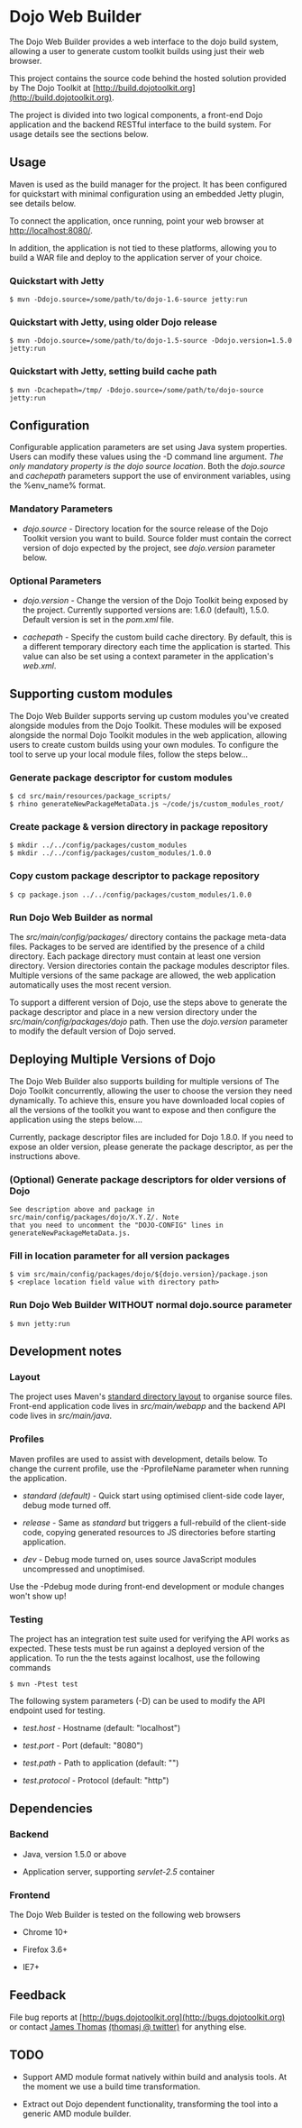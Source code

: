 Dojo Web Builder
================

The Dojo Web Builder provides a web interface to the dojo build system,
allowing a user to generate custom toolkit builds using just their web browser. 

This project contains the source code behind the hosted solution provided by
The Dojo Toolkit at [http://build.dojotoolkit.org](http://build.dojotoolkit.org).

The project is divided into two logical components, a front-end Dojo application
and the backend RESTful interface to the build system. For usage details see the 
sections below. 

Usage
-----

Maven is used as the build manager for the project. It has been configured for
quickstart with minimal configuration using an embedded Jetty plugin, see details below. 

To connect the application, once running, point your web browser 
at [http://localhost:8080/](http://localhost:8080/).

In addition, the application is not tied to these
platforms, allowing you to build a WAR file and deploy to the application
server of your choice. 

### Quickstart with Jetty
	$ mvn -Ddojo.source=/some/path/to/dojo-1.6-source jetty:run

### Quickstart with Jetty, using older Dojo release
	$ mvn -Ddojo.source=/some/path/to/dojo-1.5-source -Ddojo.version=1.5.0 jetty:run

### Quickstart with Jetty, setting build cache path 
    $ mvn -Dcachepath=/tmp/ -Ddojo.source=/some/path/to/dojo-source jetty:run

Configuration 
-----

Configurable application parameters are set using Java system properties. Users 
can modify these values using the -D command line argument. _The only mandatory 
property is the dojo source location_. Both the _dojo.source_ and _cachepath_ parameters
support the use of environment variables, using the %env\_name% format.

### Mandatory Parameters 

* _dojo.source_ - Directory location for the source release of the Dojo Toolkit
  version you want to build. Source folder must contain the correct version of dojo expected
  by the project, see _dojo.version_ parameter below.

### Optional Parameters 

* _dojo.version_ - Change the version of the Dojo Toolkit being exposed by the
project. Currently supported versions are: 1.6.0 (default), 1.5.0. Default version
is set in the _pom.xml_ file. 

* _cachepath_ - Specify the custom build cache directory. By default, this
is a different temporary directory each time the application is started. This 
value can also be set using a context parameter in the application's _web.xml_.

Supporting custom modules
----

The Dojo Web Builder supports serving up custom modules you've created alongside
modules from the Dojo Toolkit. These modules will be exposed alongside the normal
Dojo Toolkit modules in the web application, allowing users to create custom
builds using your own modules. To configure the tool to serve up your local module 
files, follow the steps below...

### Generate package descriptor for custom modules
    $ cd src/main/resources/package_scripts/
    $ rhino generateNewPackageMetaData.js ~/code/js/custom_modules_root/

### Create package & version directory in package repository
    $ mkdir ../../config/packages/custom_modules
    $ mkdir ../../config/packages/custom_modules/1.0.0

### Copy custom package descriptor to package repository 
    $ cp package.json ../../config/packages/custom_modules/1.0.0

### Run Dojo Web Builder as normal

The _src/main/config/packages/_ directory contains the package meta-data files. Packages to be served
are identified by the presence of a child directory. Each package directory must contain at least one 
version directory. Version directories contain the package modules descriptor files. Multiple versions 
of the same package are allowed, the web application automatically uses the most recent version.

To support a different version of Dojo, use the steps above to generate the package descriptor and place
in a new version directory under the _src/main/config/packages/dojo_ path. Then use the _dojo.version_ 
parameter to modify the default version of Dojo served.

Deploying Multiple Versions of Dojo 
----

The Dojo Web Builder also supports building for multiple versions of The Dojo
Toolkit concurrently, allowing the user to choose the version they need
dynamically. To achieve this, ensure you have downloaded local copies of all the
versions of the toolkit you want to expose and then configure the application using 
the steps below.... 

Currently, package descriptor files are included for Dojo 1.8.0. If you need to expose an older version, please generate the package
descriptor, as per the instructions above. 

### (Optional) Generate package descriptors for older versions of Dojo 
    See description above and package in src/main/config/packages/dojo/X.Y.Z/. Note 
    that you need to uncomment the "DOJO-CONFIG" lines in generateNewPackageMetaData.js.

### Fill in location parameter for all version packages
    $ vim src/main/config/packages/dojo/${dojo.version}/package.json
    $ <replace location field value with directory path>

### Run Dojo Web Builder WITHOUT normal dojo.source parameter 
    $ mvn jetty:run

Development notes
---

### Layout 

The project uses Maven's 
[standard directory layout](http://maven.apache.org/guides/introduction/introduction-to-the-standard-directory-layout.html) 
to organise source files. Front-end application code lives in _src/main/webapp_ and the 
backend API code lives in _src/main/java_. 

### Profiles

Maven profiles are used to assist with development, details below. To change the 
current profile, use the -PprofileName parameter when running the application. 

* _standard (default)_ - Quick start using optimised client-side code layer, debug mode turned off.

* _release_ - Same as _standard_ but triggers a full-rebuild of the client-side code, copying generated
resources to JS directories before starting application.

* _dev_ - Debug mode turned on, uses source JavaScript modules uncompressed and unoptimised.

Use the -Pdebug mode during front-end development or module changes won't show up! 

### Testing

The project has an integration test suite used for verifying the API works as expected. These tests 
must be run against a deployed version of the application. To run the the tests against localhost, use
the following commands 

    $ mvn -Ptest test

The following system parameters (-D) can be used to modify the API endpoint used for testing. 

* _test.host_ - Hostname (default: "localhost")

* _test.port_ - Port (default: "8080")

* _test.path_ - Path to application (default: "")

* _test.protocol_ - Protocol (default: "http")


Dependencies
------------

### Backend 

* Java, version 1.5.0 or above

* Application server, supporting _servlet-2.5_ container 

### Frontend 

The Dojo Web Builder is tested on the following web browsers 

* Chrome 10+

* Firefox 3.6+

* IE7+ 

Feedback
--------

File bug reports at [http://bugs.dojotoolkit.org](http://bugs.dojotoolkit.org) 
or contact [James Thomas](http://github.com/jthomas) [(thomasj @ twitter)](http://twitter.com/thomasj) for anything else.

TODO
--

* Support AMD module format natively within build and analysis tools. At the moment we use a build time 
transformation. 

* Extract out Dojo dependent functionality, transforming the tool into a generic AMD module builder. 
